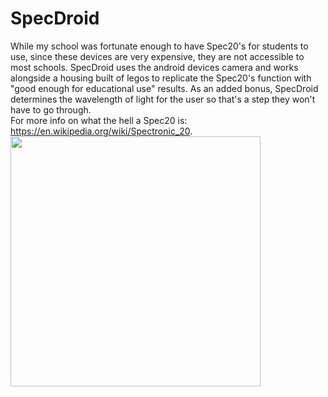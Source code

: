 # SpecDroid
While my school was fortunate enough to have Spec20's for students to use, since these devices are very expensive, they are not accessible to most schools. SpecDroid uses the android devices camera and works alongside a housing built of legos to replicate the Spec20's function with "good enough for educational use" results. As an added bonus, SpecDroid determines the wavelength of light for the user so that's a step they won't have to go through.  
For more info on what the hell a Spec20 is: https://en.wikipedia.org/wiki/Spectronic_20. 
<img src="https://i.imgur.com/Tvy42BY.png" height="400" />
